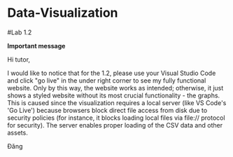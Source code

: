# Data-Visualization
#Lab 1.2

 ________________________________________Important message________________________________________

Hi tutor, 

I would like to notice that for the 1.2, please use your Visual Studio Code and click "go live" in the under right corner to see my fully functional website. Only by this way, the website works as intended; otherwise, it just shows a styled website without its most crucial functionality - the graphs. This is caused since the visualization requires a local server (like VS Code's 'Go Live') because browsers block direct file access from disk due to security policies (for instance, it blocks loading local files via file:// protocol for security). The server enables proper loading of the CSV data and other assets.

Đăng
